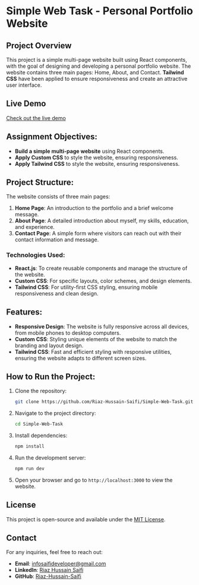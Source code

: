 # Simple Web Task - Personal Portfolio Website

## Project Overview
This project is a simple multi-page website built using React components, with the goal of designing and developing a personal portfolio website. The website contains three main pages: Home, About, and Contact. **Tailwind CSS** have been applied to ensure responsiveness and create an attractive user interface.

## Live Demo
[Check out the live demo](https://riaz-hussain-saifi.github.io/Simple-Web-Task)

## Assignment Objectives:
- **Build a simple multi-page website** using React components.
- **Apply Custom CSS** to style the website, ensuring responsiveness.
- **Apply Tailwind CSS** to style the website, ensuring responsiveness.

## Project Structure:
The website consists of three main pages:
1. **Home Page**: An introduction to the portfolio and a brief welcome message.
2. **About Page**: A detailed introduction about myself, my skills, education, and experience.
3. **Contact Page**: A simple form where visitors can reach out with their contact information and message.

### Technologies Used:
- **React.js**: To create reusable components and manage the structure of the website.
- **Custom CSS**: For specific layouts, color schemes, and design elements.
- **Tailwind CSS**: For utility-first CSS styling, ensuring mobile responsiveness and clean design.

## Features:
- **Responsive Design**: The website is fully responsive across all devices, from mobile phones to desktop computers.
- **Custom CSS**: Styling unique elements of the website to match the branding and layout design.
- **Tailwind CSS**: Fast and efficient styling with responsive utilities, ensuring the website adapts to different screen sizes.
  
## How to Run the Project:
1. Clone the repository:
   ```bash
   git clone https://github.com/Riaz-Hussain-Saifi/Simple-Web-Task.git
   ```
2. Navigate to the project directory:
   ```bash
   cd Simple-Web-Task
   ```
3. Install dependencies:
   ```bash
   npm install
   ```
4. Run the development server:
   ```bash
   npm run dev
   ```
5. Open your browser and go to `http://localhost:3000` to view the website.

## License
This project is open-source and available under the [MIT License](LICENSE).

## Contact
For any inquiries, feel free to reach out:
- **Email**: infosaifideveloper@gmail.com
- **LinkedIn**: [Riaz Hussain Saifi](https://www.linkedin.com/in/riaz-hussain-saifi)
- **GitHub**: [Riaz-Hussain-Saifi](https://github.com/Riaz-Hussain-Saifi)
